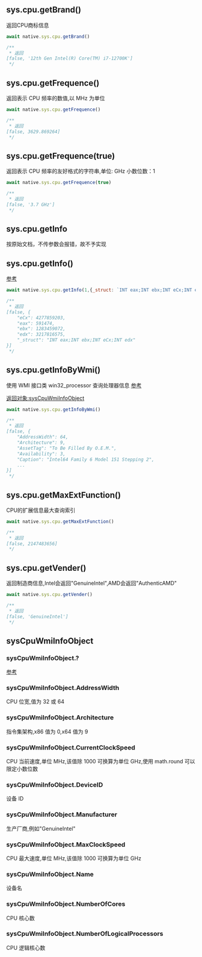 ## sys.cpu.getBrand()
返回CPU商标信息

``` js
await native.sys.cpu.getBrand()

/**
 * 返回
[false, '12th Gen Intel(R) Core(TM) i7-12700K']
 */
```

## sys.cpu.getFrequence()
返回表示 CPU 频率的数值,以 MHz 为单位

``` js
await native.sys.cpu.getFrequence()

/**
 * 返回
[false, 3629.869264]
 */
```

## sys.cpu.getFrequence(true) 
返回表示 CPU 频率的友好格式的字符串,单位: GHz 小数位数：1

``` js
await native.sys.cpu.getFrequence(true)

/**
 * 返回
[false, '3.7 GHz']
 */
```

## sys.cpu.getInfo
按原始文档，不传参数会报错，故不予实现

## sys.cpu.getInfo() 
[参考](https://bbs.aardio.com/doc/reference/libraries/kernel/raw/datatype.html)

``` js
await native.sys.cpu.getInfo(1,{_struct: `INT eax;INT ebx;INT eCx;INT edx`})

/**
 * 返回
[false, {
    "eCx": 4277859203,
    "eax": 591474,
    "ebx": 1283459072,
    "edx": 3217816575,
    "_struct": "INT eax;INT ebx;INT eCx;INT edx"
}]
 */
```

## sys.cpu.getInfoByWmi() 
使用 WMI 接口类 win32_processor 查询处理器信息  [参考](https://docs.microsoft.com/en-us/windows/win32/cimwin32prov/win32-processor)
  
[返回对象:sysCpuWmiInfoObject](#syscpuwmiinfoobject)

``` js
await native.sys.cpu.getInfoByWmi()

/**
 * 返回
[false, {
    "AddressWidth": 64,
    "Architecture": 9,
    "AssetTag": "To Be Filled By O.E.M.",
    "Availability": 3,
    "Caption": "Intel64 Family 6 Model 151 Stepping 2",
    ...
}]
 */
```

## sys.cpu.getMaxExtFunction() 
CPU的扩展信息最大查询索引

``` js
await native.sys.cpu.getMaxExtFunction()

/**
 * 返回
[false, 2147483656]
 */
```

## sys.cpu.getVender() 
返回制造商信息,Intel会返回"GenuineIntel",AMD会返回"AuthenticAMD"

``` js
await native.sys.cpu.getVender()

/**
 * 返回
[false, 'GenuineIntel']
 */
```

## sysCpuWmiInfoObject

### sysCpuWmiInfoObject.? 
 [参考](https://docs.microsoft.com/en-us/windows/win32/cimwin32prov/win32-processor)

### sysCpuWmiInfoObject.AddressWidth 
 CPU 位宽,值为 32 或 64

### sysCpuWmiInfoObject.Architecture 
 指令集架构,x86 值为 0,x64 值为 9

### sysCpuWmiInfoObject.CurrentClockSpeed 
 CPU 当前速度,单位 MHz,该值除 1000 可换算为单位 GHz,使用 math.round 可以限定小数位数

### sysCpuWmiInfoObject.DeviceID 
 设备 ID

### sysCpuWmiInfoObject.Manufacturer 
 生产厂商,例如"GenuineIntel"

### sysCpuWmiInfoObject.MaxClockSpeed 
 CPU 最大速度,单位 MHz,该值除 1000 可换算为单位 GHz

### sysCpuWmiInfoObject.Name 
 设备名

### sysCpuWmiInfoObject.NumberOfCores 
 CPU 核心数

### sysCpuWmiInfoObject.NumberOfLogicalProcessors 
 CPU 逻辑核心数
